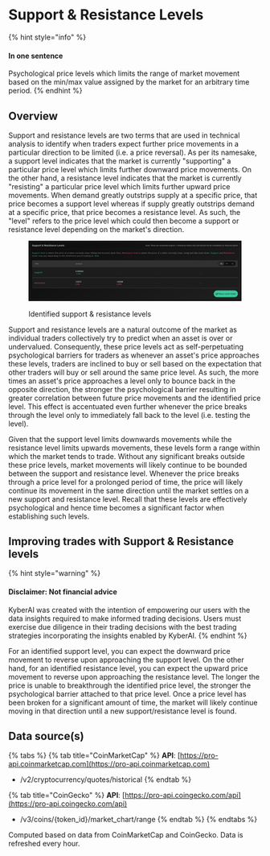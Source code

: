 # Support & Resistance Levels

{% hint style="info" %}
#### In one sentence

Psychological price levels which limits the range of market movement based on the min/max value assigned by the market for an arbitrary time period.
{% endhint %}

## Overview

Support and resistance levels are two terms that are used in technical analysis to identify when traders expect further price movements in a particular direction to be limited (i.e. a price reversal). As per its namesake, a support level indicates that the market is currently "supporting" a particular price level which limits further downward price movements. On the other hand, a resistance level indicates that the market is currently "resisting" a particular price level which limits further upward price movements. When demand greatly outstrips supply at a specific price, that price becomes a support level whereas if supply greatly outstrips demand at a specific price, that price becomes a resistance level. As such, the "level" refers to the price level which could then become a support or resistance level depending on the market's direction.

<figure><img src="../../../.gitbook/assets/image (167).png" alt=""><figcaption><p>Identified support &#x26; resistance levels</p></figcaption></figure>

Support and resistance levels are a natural outcome of the market as individual traders collectively try to predict when an asset is over or undervalued. Consequently, these price levels act as self-perpetuating psychological barriers for traders as whenever an asset's price approaches these levels, traders are inclined to buy or sell based on the expectation that other traders will buy or sell around the same price level. As such, the more times an asset's price approaches a level only to bounce back in the opposite direction, the stronger the psychological barrier resulting in greater correlation between future price movements and the identified price level. This effect is accentuated even further whenever the price breaks through the level only to immediately fall back to the level (i.e. testing the level).

Given that the support level limits downwards movements while the resistance level limits upwards movements, these levels form a range within which the market tends to trade. Without any significant breaks outside these price levels, market movements will likely continue to be bounded between the support and resistance level. Whenever the price breaks through a price level for a prolonged period of time, the price will likely continue its movement in the same direction until the market settles on a new support and resistance level. Recall that these levels are effectively psychological and hence time becomes a significant factor when establishing such levels.

## Improving trades with Support & Resistance levels

{% hint style="warning" %}
#### Disclaimer: Not financial advice

KyberAI was created with the intention of empowering our users with the data insights required to make informed trading decisions. Users must exercise due diligence in their trading decisions with the best trading strategies incorporating the insights enabled by KyberAI.
{% endhint %}

For an identified support level, you can expect the downward price movement to reverse upon approaching the support level. On the other hand, for an identified resistance level, you can expect the upward price movement to reverse upon approaching the resistance level. The longer the price is unable to breakthrough the identified price level, the stronger the psychological barrier attached to that price level. Once a price level has been broken for a significant amount of time, the market will likely continue moving in that direction until a new support/resistance level is found.

## Data source(s)

{% tabs %}
{% tab title="CoinMarketCap" %}
**API**: [https://pro-api.coinmarketcap.com](https://pro-api.coinmarketcap.com)

* /v2/cryptocurrency/quotes/historical
{% endtab %}

{% tab title="CoinGecko" %}
**API**: [https://pro-api.coingecko.com/api](https://pro-api.coingecko.com/api)

* /v3/coins/{token\_id}/market\_chart/range
{% endtab %}
{% endtabs %}

Computed based on data from CoinMarketCap and CoinGecko. Data is refreshed every hour.
